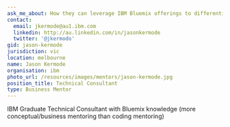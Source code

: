 ```yaml
---
ask_me_about: How they can leverage IBM Bluemix offerings to differentiate themselves from their competitors.
contact:
  email: jkermode@au1.ibm.com
  linkedin: http://au.linkedin.com/in/jasonkermode
  twitter: '@jkermodo'
gid: jason-kermode
jurisdiction: vic
location: melbourne
name: Jason Kermode
organisation: ibm
photo_url: /resources/images/mentors/jason-kermode.jpg
position_title: Technical Consultant
type: Business Mentor
---
```


IBM Graduate Technical Consultant with Bluemix knowledge (more conceptual/business mentoring than coding mentoring)